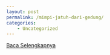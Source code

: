 ```yaml
---
layout: post
permalink: /mimpi-jatuh-dari-gedung/
categories:
    - Uncategorized
---
```


[Baca Selengkapnya](/03)